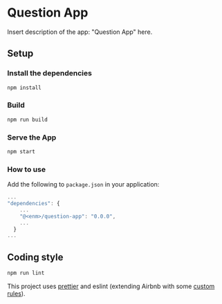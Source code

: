# Question App

Insert description of the app: "Question App" here.

## Setup

### Install the dependencies

```bash
npm install
```

### Build

```bash
npm run build
```

### Serve the App

```bash
npm start
```

### How to use

Add the following to `package.json` in your application:

```javascript
...
"dependencies": {
    ...
    "@<enm>/question-app": "0.0.0",
    ...
  }
...
```

## Coding style

```bash
npm run lint
```

This project uses [prettier](https://github.com/prettier/prettier) and eslint
(extending Airbnb with some [custom rules](.eslintrc.js)).  
